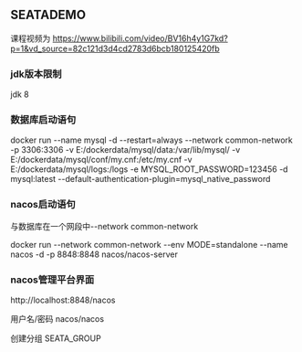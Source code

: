 
## SEATADEMO

课程视频为
https://www.bilibili.com/video/BV16h4y1G7kd?p=1&vd_source=82c121d3d4cd2783d6bcb180125420fb

### jdk版本限制
jdk 8


### 数据库启动语句
docker run --name mysql -d --restart=always --network common-network -p 3306:3306 -v E:/dockerdata/mysql/data:/var/lib/mysql/ -v E:/dockerdata/mysql/conf/my.cnf:/etc/my.cnf -v E:/dockerdata/mysql/logs:/logs -e MYSQL_ROOT_PASSWORD=123456 -d mysql:latest --default-authentication-plugin=mysql_native_password  


### nacos启动语句
与数据库在一个网段中--network common-network

docker run --network common-network --env MODE=standalone --name nacos -d -p 8848:8848 nacos/nacos-server

### nacos管理平台界面
http://localhost:8848/nacos

用户名/密码 nacos/nacos

创建分组 SEATA_GROUP
